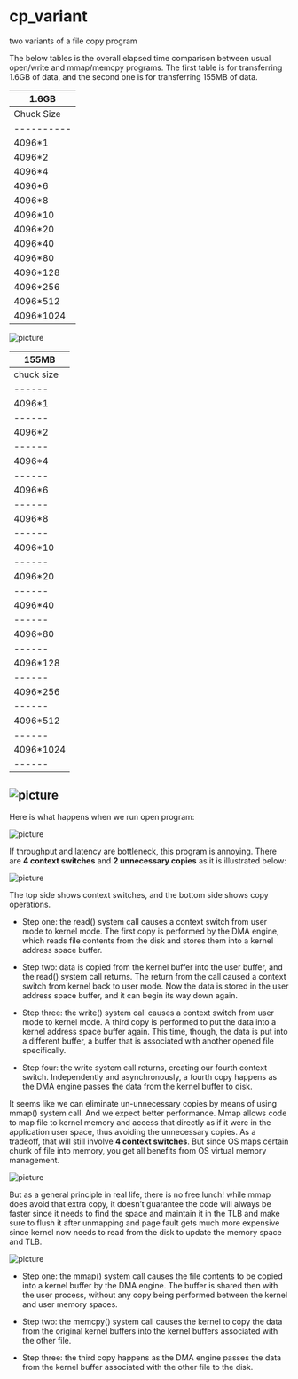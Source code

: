 # cp_variant
two variants of a file copy program


The below tables is the overall elapsed time comparison between usual open/write and mmap/memcpy programs. The first table is for transferring 1.6GB of data, and the second one is for transferring 155MB of data.

|   1.6GB  |
|----------|
|Chuck Size| read/write | mmap/memcpy|
|----------|------|---------|
4096*1 |	4.566 |	9.503 |
4096*2 |	2.808 |	6.767 |
4096*4 |	2.592 |	5.889 |
4096*6 |	2.404 |	5.195 |
4096*8 |	2.232 |	4.93 |
4096*10 |	2.251 |	4.849 |
4096*20 |	2.31 |	4.334 |
4096*40 |	2.18 |	4.363 |
4096*80 |	2.135 |	3.953 |
4096*128 |	2.116 |	4.029 |
4096*256 |	2.174 |	4.132 |
4096*512 |	2.348 |	3.404 |
4096*1024 |	2.099 |	3.235 |

![picture](reports/1.6GB.png)

|155MB |
|------|		
|chuck size |	mmap/memcpy|
|------|-----|
4096*1 |	0.537	0.922 |
|------|-----|
4096*2 |	0.576	0.528 |
|------|-----|
4096*4 |	0.267	0.562 |
|------|-----|
4096*6 |	0.261	0.547 |
|------|-----|
4096*8 |	0.232	0.492 |
|------|-----|
4096*10 |	0.221	0.447 |
|------|-----|
4096*20 |	0.248	0.463 |
|------|-----|
4096*40 |	0.229	0.436 |
|------|-----|
4096*80 |	0.236	0.423 |
|------|-----|
4096*128 |	0.237	0.428 |
|------|-----|
4096*256 |	0.237	0.409 |
|------|-----|
4096*512 |	0.196	0.4 |
|------|-----|
4096*1024 |	0.216	0.363 |
|------|-----|

![picture](reports/155MB.png)
---
Here is what happens when we run open program:

![picture](reports/open_um.png)

If throughput and latency are bottleneck, this program is annoying. There are **4 context switches** and **2 unnecessary copies** as it is illustrated below:

![picture](reports/open.png)

The top side shows context switches, and the bottom side shows copy operations.

* Step one: the read() system call causes a context switch from user mode to kernel mode. The first copy is performed by the DMA engine, which reads file contents from the disk and stores them into a kernel address space buffer.

* Step two: data is copied from the kernel buffer into the user buffer, and the read() system call returns. The return from the call caused a context switch from kernel back to user mode. Now the data is stored in the user address space buffer, and it can begin its way down again.

* Step three: the write() system call causes a context switch from user mode to kernel mode. A third copy is performed to put the data into a kernel address space buffer again. This time, though, the data is put into a different buffer, a buffer that is associated with another opened file specifically.

* Step four: the write system call returns, creating our fourth context switch. Independently and asynchronously, a fourth copy happens as the DMA engine passes the data from the kernel buffer to disk.

It seems like we can eliminate un-unnecessary copies by means of using mmap() system call. And we expect better performance. Mmap allows code to map file to kernel memory and access that directly as if it were in the application user space, thus avoiding the unnecessary copies. As a tradeoff, that will still involve **4 context switches**. But since OS maps certain chunk of file into memory, you get all benefits from OS virtual memory management.

![picture](reports/mmap_um.png)

But as a general principle in real life, there is no free lunch! while mmap does avoid that extra copy, it doesn’t guarantee the code will always be faster since it needs to find the space and maintain it in the TLB and make sure to flush it after unmapping and page fault gets much more expensive since kernel now needs to read from the disk to update the memory space and TLB.

![picture](reports/mmap1.png)

* Step one: the mmap() system call causes the file contents to be copied into a kernel buffer by the DMA engine. The buffer is shared then with the user process, without any copy being performed between the kernel and user memory spaces.

* Step two: the memcpy() system call causes the kernel to copy the data from the original kernel buffers into the kernel buffers associated with the other file.

* Step three: the third copy happens as the DMA engine passes the data from the kernel buffer associated with the other file to the disk.
